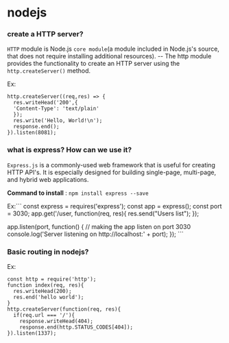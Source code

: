 # nodejs
### create a HTTP server?

```HTTP``` module is Node.js ```core module```(a module included in Node.js's source, that does not require installing additional resources). 
-- The http module provides the functionality to create an HTTP server using the ```http.createServer()``` method.

Ex:
```const http = require('http');
http.createServer((req,res) => {
  res.writeHead('200',{
  'Content-Type': 'text/plain'
  });
  res.write('Hello, World!\n');
  response.end();
}).listen(8081);
```
### what is express? How can we use it?
```Express.js``` is a commonly-used web framework that is useful for creating HTTP API's. It is especially designed for building single-page, multi-page, and hybrid web applications.

__Command to install__ : ```npm install express --save```

Ex:```
const express = requires('express');
const app = express();
const port = 3030;
app.get('/user, function(req, res){
  res.send("Users list");
});

app.listen(port, function() { // making the app listen on port 3030
console.log('Server listening on http://localhost:' + port);
}); ```

### Basic routing in nodejs?

Ex:
```
const http = require('http');
function index(req, res){
  res.writeHead(200);
  res.end('hello world');
}
http.createServer(function(req, res){
  if(req.url === '/'){
    response.writeHead(404);
    response.end(http.STATUS_CODES[404]);
}).listen(1337);
```
###

  
